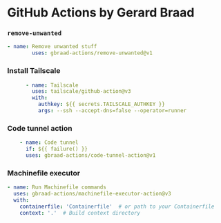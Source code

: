 GitHub Actions by Gerard Braad
==============================

### `remove-unwanted`
```yaml
- name: Remove unwanted stuff
        uses: gbraad-actions/remove-unwanted@v1
```
### Install Tailscale
```yaml
      - name: Tailscale
        uses: tailscale/github-action@v3
        with:
          authkey: ${{ secrets.TAILSCALE_AUTHKEY }}
          args: --ssh --accept-dns=false --operator=runner
```

### Code tunnel action
```yaml
    - name: Code tunnel
      if: ${{ failure() }}
      uses: gbraad-actions/code-tunnel-action@v1
```

### Machinefile executor
```yaml
- name: Run Machinefile commands
  uses: gbraad-actions/machinefile-executor-action@v3
  with:
    containerfile: 'Containerfile'  # or path to your Containerfile
    context: '.'  # Build context directory
```
